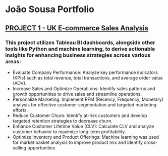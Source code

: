 # João Sousa Portfolio

## [PROJECT 1 - UK E-commerce Sales Analysis](https://github.com/joaomvsousa/UK-E-Commerce-Sales-Analysis)

### This project utilizes Tableau BI dashboards, alongside other tools like Python and machine learning, to derive actionable insights for enhancing business strategies across various areas:

- Evaluate Company Performance: Analyze key performance indicators (KPIs) such as total revenue, total transactions, and average order value (AOV).
- Increase Sales and Optimize Operati ons: Identify sales patterns and growth opportunities to drive sales and streamline operations.
- Personalize Marketing: Implement RFM (Recency, Frequency, Monetary) analysis for effective customer segmentation and targeted marketing efforts.
- Reduce Customer Churn: Identify at-risk customers and develop targeted retention strategies to decrease churn.
- Enhance Customer Lifetime Value (CLV): Calculate CLV and analyze customer behavior to maximize long-term profitability.
- Optimize Inventory and Product Offerings: Machine learning was used for market basket analysis to improve product mix and identify cross-selling opportunities
